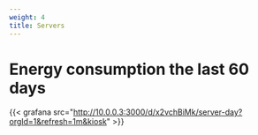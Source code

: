 ```yaml
---
weight: 4
title: Servers
---
```

# Energy consumption the last 60 days
{{< grafana src="http://10.0.0.3:3000/d/x2vchBiMk/server-day?orgId=1&refresh=1m&kiosk" >}}
